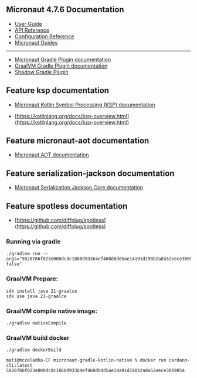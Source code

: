 ## Micronaut 4.7.6 Documentation

- [User Guide](https://docs.micronaut.io/4.7.6/guide/index.html)
- [API Reference](https://docs.micronaut.io/4.7.6/api/index.html)
- [Configuration Reference](https://docs.micronaut.io/4.7.6/guide/configurationreference.html)
- [Micronaut Guides](https://guides.micronaut.io/index.html)
---

- [Micronaut Gradle Plugin documentation](https://micronaut-projects.github.io/micronaut-gradle-plugin/latest/)
- [GraalVM Gradle Plugin documentation](https://graalvm.github.io/native-build-tools/latest/gradle-plugin.html)
- [Shadow Gradle Plugin](https://plugins.gradle.org/plugin/com.github.johnrengelman.shadow)
## Feature ksp documentation

- [Micronaut Kotlin Symbol Processing (KSP) documentation](https://docs.micronaut.io/latest/guide/#kotlin)

- [https://kotlinlang.org/docs/ksp-overview.html](https://kotlinlang.org/docs/ksp-overview.html)


## Feature micronaut-aot documentation

- [Micronaut AOT documentation](https://micronaut-projects.github.io/micronaut-aot/latest/guide/)


## Feature serialization-jackson documentation

- [Micronaut Serialization Jackson Core documentation](https://micronaut-projects.github.io/micronaut-serialization/latest/guide/)


## Feature spotless documentation

- [https://github.com/diffplug/spotless](https://github.com/diffplug/spotless)


### Running via gradle
```
./gradlew run --args="5820786f023e000dcdc1860d93364ef460d0dd5ae14a91d198b2a8a52eece306985a false"
```

### GraalVM Prepare:
```
sdk install java 21-graalce
sdk use java 21-graalce
```

### GraalVM compile native image:
```
./gradlew nativeCompile
```

### GraalVM build docker
```
./gradlew dockerBuild
```

```
mati@mczeladka-CF micronaut-gradle-kotlin-native % docker run cardano-cli:latest 5820786f023e000dcdc1860d93364ef460d0dd5ae14a91d198b2a8a52eece306985a
```
